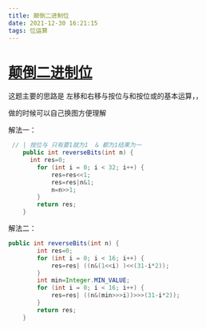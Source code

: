 ```yaml
---
title: 颠倒二进制位
date: 2021-12-30 16:21:15
tags: 位运算
---
```


### 

# [颠倒二进制位](https://leetcode-cn.com/leetbook/read/top-interview-questions/x2dx36/)

这题主要的思路是 左移和右移与按位与和按位或的基本运算，， 

做的时候可以自己换图方便理解

解法一： 

```java
 // | 按位与 只有要1就为1  & 都为1结果为一
    public int reverseBits(int n) {
      int res=0;
        for (int i = 0; i < 32; i++) {
            res=res<<1;
            res=res|n&1;
            n=n>>1;
        }
        return res;
    }
```

解法二：

```java
public int reverseBits(int n) {
        int res=0;
        for (int i = 0; i < 16; i++) {
            res=res| ((n&(1<<i) )<<(31-i*2));
        }
        int min=Integer.MIN_VALUE;
        for (int i = 0; i < 16; i++) {
            res=res| ((n&(min>>>i))>>>(31-i*2));
        }
        return res;
    }
```

